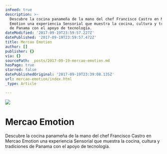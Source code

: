 ```yaml
---
inFeed: true
description: >-
  Descubre la cocina panameña de la mano del chef Francisco Castro en Mercao
  Emotion una experiencia Sensorial que muestra la cocina, cultura y tradiciones
  de Panama con el apoyo de tecnología. 
dateModified: '2017-09-19T23:59:57.227Z'
datePublished: '2017-09-19T23:59:57.472Z'
title: Mercao Emotion
author: []
publisher: {}
via: {}
sourcePath: _posts/2017-09-19-mercao-emotion.md
hasPage: true
starred: false
datePublishedOriginal: '2017-09-19T23:39:08.135Z'
url: mercao-emotion/index.html
_type: Article

---
```

![](https://the-grid-user-content.s3-us-west-2.amazonaws.com/3fd76ece-e8d8-4ed6-9be7-0e3b24bef69e.jpg)

# Mercao Emotion

Descubre la cocina panameña de la mano del chef Francisco Castro en Mercao Emotion una experiencia Sensorial que muestra la cocina, cultura y tradiciones de Panama con el apoyo de tecnología.